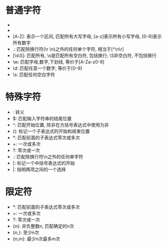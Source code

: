 # 普通字符
- [ABC]: 匹配[...]内所有字符
- [^ABC]: 匹配除了[...]中字符的所有字符
- [A-Z]: 表示一个区间, 匹配所有大写字母, [a-z]表示所有小写字母, [0-9]表示所有数字
- .: 匹配除换行符(\r \n)之外的任何单个字符, 相当于[^\n\r]
- [\s\S]: 匹配所有, \s是匹配所有空白符, 包括换行; \S非空白符, 不包括换行
- \w: 匹配字母,数字,下划线, 等价于[A-Za-z0-9]
- \d: 匹配任意一个数字, 等价于[0-9]      
- \s: 匹配任何空白字符

# 特殊字符
- \: 转义
- $: 匹配输入字符串的结尾位置
- ^: 匹配开始位置, 除非在方括号表达式中使用为非
- (): 标记一个子表达式的开始和结束位置
- *: 匹配前面的子表达式零次或多次
- +: 一次或多次
- ?: 零次或一次
- .: 匹配除换行符\n之外的任何单字符
- [: 标记一个中括号表达式的开始
- |: 指明两项之间的一个选择

# 限定符
- *: 匹配前面的子表达式零次或多次
- +: 一次或多次
- ?: 零次或一次
- {n}: 非负整数n, 匹配确定的n次
- {n,}: 至少n次
- {n,m}: 最少n次最多m次


